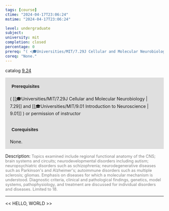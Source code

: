 ```yaml
---
tags: [course]
ctime: "2024-04-17T23:06:24"
mstime: "2024-04-17T23:06:24"

level: undergraduate
subject: 
university: mit
completion: closed
percentage: 0
prereq: "( <🎓Universities/MIT/7.29J Cellular and Molecular Neurobiology> and <🎓Universities/MIT/9.01 Introduction to Neuroscience> ) or permission of instructor"
coreq: "None."
---
```


catalog [9.24](http://student.mit.edu/catalog/m9a.html#9.24)

<span style="display: block; padding: 15px; background-color: rgb(100, 100, 100, 0.2);"><font id="m_prereq3802_0" style="display: block; font-family: Arial, sans-serif; font-weight: bold; padding: 5px">Prerequisites</font><br><span id="prereq3802_0">( [[🎓Universities/MIT/7.29J Cellular and Molecular Neurobiology | 7.29]] and [[🎓Universities/MIT/9.01 Introduction to Neuroscience | 9.01]] ) or permission of instructor</span></span>
<span style="display: block; padding: 15px; background-color: rgb(100, 100, 100, 0.2);"><font id="m_coreq3802_0" style="display: block; font-family: Arial, sans-serif; font-weight: bold; padding: 5px">Corequisites</font><br><span id="coreq3802_0">None.</span></span>

<font style="">Description:</font>
<font style="color: grey; font-size: 0.8rem;">Topics examined include regional functional anatomy of the CNS; brain systems and circuits; neurodevelopmental disorders including autism; neuropsychiatric disorders such as schizophrenia; neurodegenerative diseases such as Parkinson's and Alzheimer's; autoimmune disorders such as multiple sclerosis; gliomas. Emphasis on diseases for which a molecular mechanism is understood. Diagnostic criteria, clinical and pathological findings, genetics, model systems, pathophysiology, and treatment are discussed for individual disorders and diseases. Limited to 18.</font>



---

<< HELLO, WORLD >>

